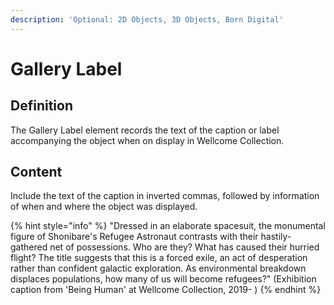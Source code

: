 ```yaml
---
description: 'Optional: 2D Objects, 3D Objects, Born Digital'
---
```


# Gallery Label

## Definition

The Gallery Label element records the text of the caption or label accompanying the object when on display in Wellcome Collection. 

## Content

Include the text of the caption in inverted commas, followed by information of when and where the object was displayed. 

{% hint style="info" %}
 "Dressed in an elaborate spacesuit, the monumental figure of Shonibare's Refugee Astronaut contrasts with their hastily-gathered net of possessions. Who are they? What has caused their hurried flight? The title suggests that this is a forced exile, an act of desperation rather than confident galactic exploration. As environmental breakdown displaces populations, how many of us will become refugees?" \(Exhibition caption from 'Being Human' at Wellcome Collection, 2019- \)
{% endhint %}



